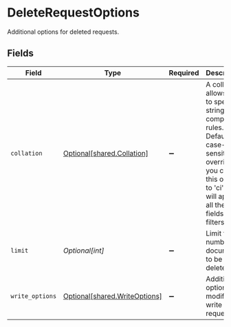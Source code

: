 # DeleteRequestOptions

Additional options for deleted requests.


## Fields

| Field                                                                                                                                                                                       | Type                                                                                                                                                                                        | Required                                                                                                                                                                                    | Description                                                                                                                                                                                 |
| ------------------------------------------------------------------------------------------------------------------------------------------------------------------------------------------- | ------------------------------------------------------------------------------------------------------------------------------------------------------------------------------------------- | ------------------------------------------------------------------------------------------------------------------------------------------------------------------------------------------- | ------------------------------------------------------------------------------------------------------------------------------------------------------------------------------------------- |
| `collation`                                                                                                                                                                                 | [Optional[shared.Collation]](../../models/shared/collation.md)                                                                                                                              | :heavy_minus_sign:                                                                                                                                                                          | A collation allows you to specify string comparison rules. Default is case-sensitive, to override it you can set this option to 'ci' that will apply to all the text fields in the filters. |
| `limit`                                                                                                                                                                                     | *Optional[int]*                                                                                                                                                                             | :heavy_minus_sign:                                                                                                                                                                          | Limit the number of documents to be deleted                                                                                                                                                 |
| `write_options`                                                                                                                                                                             | [Optional[shared.WriteOptions]](../../models/shared/writeoptions.md)                                                                                                                        | :heavy_minus_sign:                                                                                                                                                                          | Additional options to modify write requests.                                                                                                                                                |